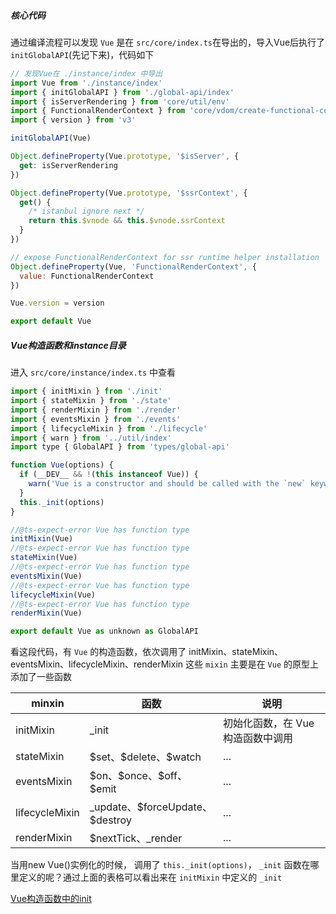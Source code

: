 ##### 核心代码
通过编译流程可以发现 `Vue` 是在 `src/core/index.ts`在导出的，导入Vue后执行了 `initGlobalAPI`(先记下来)，代码如下

```js
// 发现Vue在 ./instance/index 中导出
import Vue from './instance/index'
import { initGlobalAPI } from './global-api/index'
import { isServerRendering } from 'core/util/env'
import { FunctionalRenderContext } from 'core/vdom/create-functional-component'
import { version } from 'v3'

initGlobalAPI(Vue)

Object.defineProperty(Vue.prototype, '$isServer', {
  get: isServerRendering
})

Object.defineProperty(Vue.prototype, '$ssrContext', {
  get() {
    /* istanbul ignore next */
    return this.$vnode && this.$vnode.ssrContext
  }
})

// expose FunctionalRenderContext for ssr runtime helper installation
Object.defineProperty(Vue, 'FunctionalRenderContext', {
  value: FunctionalRenderContext
})

Vue.version = version

export default Vue
```

##### Vue构造函数和instance目录
进入 `src/core/instance/index.ts` 中查看
```js
import { initMixin } from './init'
import { stateMixin } from './state'
import { renderMixin } from './render'
import { eventsMixin } from './events'
import { lifecycleMixin } from './lifecycle'
import { warn } from '../util/index'
import type { GlobalAPI } from 'types/global-api'

function Vue(options) {
  if (__DEV__ && !(this instanceof Vue)) {
    warn('Vue is a constructor and should be called with the `new` keyword')
  }
  this._init(options)
}

//@ts-expect-error Vue has function type
initMixin(Vue)
//@ts-expect-error Vue has function type
stateMixin(Vue)
//@ts-expect-error Vue has function type
eventsMixin(Vue)
//@ts-expect-error Vue has function type
lifecycleMixin(Vue)
//@ts-expect-error Vue has function type
renderMixin(Vue)

export default Vue as unknown as GlobalAPI
```
看这段代码，有 `Vue` 的构造函数，依次调用了 initMixin、stateMixin、eventsMixin、lifecycleMixin、renderMixin
这些 `mixin` 主要是在 `Vue` 的原型上添加了一些函数

|minxin         |函数                              |说明                        |
|---------------|---------------------------------|----------------------------|
|initMixin      |_init                            |初始化函数，在 Vue 构造函数中调用|
|stateMixin     |\$set、\$delete、$watch           |...                         |
|eventsMixin    |\$on、\$once、\$off、$emit         |...                         |
|lifecycleMixin |_update、\$forceUpdate、$destroy  |...                         |
|renderMixin    |\$nextTick、_render               |...                         |




当用new Vue()实例化的时候， 调用了 `this._init(options)`， `_init` 函数在哪里定义的呢？通过上面的表格可以看出来在 `initMixin` 中定义的 `_init`

[Vue构造函数中的init](./Vue%E6%9E%84%E9%80%A0%E5%87%BD%E6%95%B0%E4%B8%AD%E7%9A%84init.md)